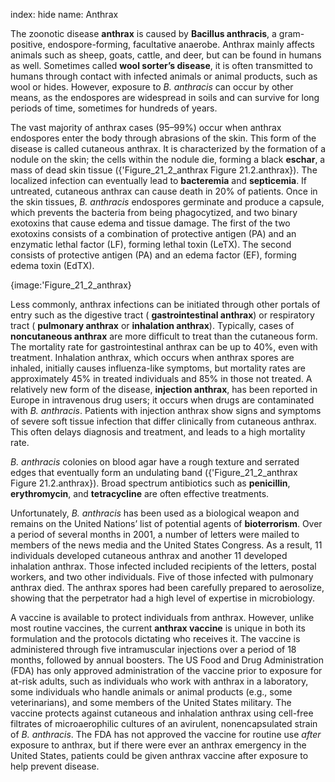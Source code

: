 index: hide
name: Anthrax

The zoonotic disease  **anthrax** is caused by  **Bacillus anthracis**, a gram-positive, endospore-forming, facultative anaerobe. Anthrax mainly affects animals such as sheep, goats, cattle, and deer, but can be found in humans as well. Sometimes called  **wool sorter’s disease**, it is often transmitted to humans through contact with infected animals or animal products, such as wool or hides. However, exposure to  *B.* *anthracis* can occur by other means, as the endospores are widespread in soils and can survive for long periods of time, sometimes for hundreds of years.

The vast majority of anthrax cases (95–99%) occur when anthrax endospores enter the body through abrasions of the skin. This form of the disease is called cutaneous anthrax. It is characterized by the formation of a nodule on the skin; the cells within the nodule die, forming a black  **eschar**, a mass of dead skin tissue ({'Figure_21_2_anthrax Figure 21.2.anthrax}). The localized infection can eventually lead to  **bacteremia** and  **septicemia**. If untreated, cutaneous anthrax can cause death in 20% of patients. Once in the skin tissues,  *B. anthracis* endospores germinate and produce a capsule, which prevents the bacteria from being phagocytized, and two binary exotoxins that cause edema and tissue damage. The first of the two exotoxins consists of a combination of protective antigen (PA) and an enzymatic lethal factor (LF), forming lethal toxin (LeTX). The second consists of protective antigen (PA) and an edema factor (EF), forming edema toxin (EdTX).


{image:'Figure_21_2_anthrax}
        

Less commonly, anthrax infections can be initiated through other portals of entry such as the digestive tract ( **gastrointestinal anthrax**) or respiratory tract ( **pulmonary anthrax** or  **inhalation anthrax**). Typically, cases of  **noncutaneous anthrax** are more difficult to treat than the cutaneous form. The mortality rate for gastrointestinal anthrax can be up to 40%, even with treatment. Inhalation anthrax, which occurs when anthrax spores are inhaled, initially causes influenza-like symptoms, but mortality rates are approximately 45% in treated individuals and 85% in those not treated. A relatively new form of the disease,  **injection anthrax**, has been reported in Europe in intravenous drug users; it occurs when drugs are contaminated with  *B. anthracis*. Patients with injection anthrax show signs and symptoms of severe soft tissue infection that differ clinically from cutaneous anthrax. This often delays diagnosis and treatment, and leads to a high mortality rate.

 *B. anthracis* colonies on blood agar have a rough texture and serrated edges that eventually form an undulating band ({'Figure_21_2_anthrax Figure 21.2.anthrax}). Broad spectrum antibiotics such as  **penicillin**,  **erythromycin**, and  **tetracycline** are often effective treatments.

Unfortunately,  *B. anthracis* has been used as a biological weapon and remains on the United Nations’ list of potential agents of  **bioterrorism**. Over a period of several months in 2001, a number of letters were mailed to members of the news media and the United States Congress. As a result, 11 individuals developed cutaneous anthrax and another 11 developed inhalation anthrax. Those infected included recipients of the letters, postal workers, and two other individuals. Five of those infected with pulmonary anthrax died. The anthrax spores had been carefully prepared to aerosolize, showing that the perpetrator had a high level of expertise in microbiology.

A vaccine is available to protect individuals from anthrax. However, unlike most routine vaccines, the current  **anthrax vaccine** is unique in both its formulation and the protocols dictating who receives it. The vaccine is administered through five intramuscular injections over a period of 18 months, followed by annual boosters. The US Food and Drug Administration (FDA) has only approved administration of the vaccine prior to exposure for at-risk adults, such as individuals who work with anthrax in a laboratory, some individuals who handle animals or animal products (e.g., some veterinarians), and some members of the United States military. The vaccine protects against cutaneous and inhalation anthrax using cell-free filtrates of microaerophilic cultures of an avirulent, nonencapsulated strain of  *B. anthracis*. The FDA has not approved the vaccine for routine use  *after* exposure to anthrax, but if there were ever an anthrax emergency in the United States, patients could be given anthrax vaccine after exposure to help prevent disease.

